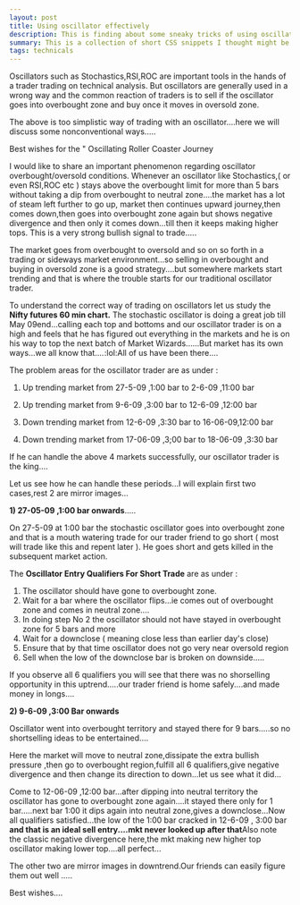 ```yaml
---
layout: post
title: Using oscillator effectively
description: This is finding about some sneaky tricks of using oscillators
summary: This is a collection of short CSS snippets I thought might be useful for beginners.
tags: technicals
---
```



Oscillators such as Stochastics,RSI,ROC are important tools in the hands of a trader trading on technical analysis. But oscillators are generally used in a wrong way and the common reaction of traders is to sell if the oscillator goes into overbought zone and buy once it moves in oversold zone.  
  
The above is too simplistic way of trading with an oscillator....here we will discuss some nonconventional ways.....  
  
Best wishes for the " Oscillating Roller Coaster Journey

I would like to share an important phenomenon regarding oscillator overbought/oversold conditions. Whenever an oscillator like Stochastics,( or even RSI,ROC etc ) stays above the overbought limit for more than 5 bars without taking a dip from overbought to neutral zone....the market has a lot of steam left further to go up, market then continues upward journey,then comes down,then goes into overbought zone again but shows negative divergence and then only it comes down...till then it keeps making higher tops. This is a very strong bullish signal to trade.....

The market goes from overbought to oversold and so on so forth in a trading or sideways market environment...so selling in overbought and buying in oversold zone is a good strategy....but somewhere markets start trending and that is where the trouble starts for our traditional oscillator trader.

To understand the correct way of trading on oscillators let us study the **Nifty futures 60 min chart.** The stochastic oscillator is doing a great job till May 09end...calling each top and bottoms and our oscillator trader is on a high and feels that he has figured out everything in the markets and he is on his way to top the next batch of Market Wizards......But market has its own ways...we all know that....![;)](data:image/gif;base64,R0lGODlhAQABAIAAAAAAAP///yH5BAEAAAAALAAAAAABAAEAAAIBRAA7 "Wink    ;)"):lol:All of us have been there....  
  
The problem areas for the oscillator trader are as under :  
  
1) Up trending market from 27-5-09 ,1:00 bar to 2-6-09 ,11:00 bar  
  
2) Up trending market from 9-6-09 ,3:00 bar to 12-6-09 ,12:00 bar  
  
3) Down trending market from 12-6-09 ,3:30 bar to 16-06-09,12:00 bar  
  
4) Down trending market from 17-06-09 ,3;00 bar to 18-06-09 ,3:30 bar


If he can handle the above 4 markets successfully, our oscillator trader is the king....  
  
Let us see how he can handle these periods...I will explain first two cases,rest 2 are mirror images...  
  
**1) 27-05-09 ,1:00 bar onwards**.....  
  
On 27-5-09 at 1:00 bar the stochastic oscillator goes into overbought zone and that is a mouth watering trade for our trader friend to go short ( most will trade like this and repent later ). He goes short and gets killed in the subsequent market action.

The **Oscillator Entry Qualifiers For Short Trade** are as under :  
  
1) The oscillator should have gone to overbought zone.  
2) Wait for a bar where the oscillator flips...ie comes out of overbought zone and comes in neutral zone....  
3) In doing step No 2 the oscillator should not have stayed in overbought zone for 5 bars and more  
4) Wait for a downclose ( meaning close less than earlier day's close)  
5) Ensure that by that time oscillator does not go very near oversold region  
6) Sell when the low of the downclose bar is broken on downside.....  
  
If you observe all 6 qualifiers you will see that there was no shorselling opportunity in this uptrend.....our trader friend is home safely....and made money in longs....

**2) 9-6-09 ,3:00 Bar onwards**  
  
Oscillator went into overbought territory and stayed there for 9 bars.....so no shortselling ideas to be entertained....  
  
Here the market will move to neutral zone,dissipate the extra bullish pressure ,then go to overbought region,fulfill all 6 qualifiers,give negative divergence and then change its direction to down...let us see what it did...  
  
Come to 12-06-09 ,12:00 bar...after dipping into neutral territory the oscillator has gone to overbought zone again....it stayed there only for 1 bar.....next bar 1:00 it dips again into neutral zone,gives a downclose...Now all qualifiers satisfied...the low of the 1:00 bar cracked in 12-6-09 , 3:00 bar **and that is an ideal sell entry....mkt never looked up after that**Also note the classic negative divergence here,the mkt making new higher top oscillator making lower top....all perfect...  
  
The other two are mirror images in downtrend.Our friends can easily figure them out well .....  
  
Best wishes....

